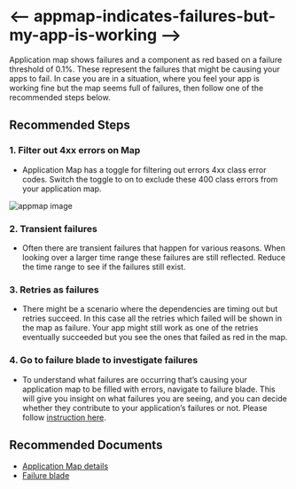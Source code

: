 <properties
    pageTitle="Application Map indicates failures, but my app is working"
    description="Application Map indicates failures, but my app is working"
    service="microsoft.insights"
    resource="components"
    authors="rishabjolly"
    ms.author="rijolly"
    displayOrder="2"
    articleId="appinsights-appmap-indicates-failures-but-my-app-is-working"
    diagnosticScenario=""
    selfHelpType="generic"
    supportTopicIds="32729573"
    resourceTags=""
    productPesIds="15693"
    cloudEnvironments="public,fairfax,mooncake,blackforest, usnat, ussec"
	ownershipId="AzureMonitoring_ApplicationInsights"
/>

# <-- appmap-indicates-failures-but-my-app-is-working -->

Application map shows failures and a component as red based on a failure threshold of 0.1%. These represent the failures that might be causing your apps to fail. In case you are in a situation, where you feel your app is working fine but the map seems full of failures, then follow one of the recommended steps below.

## **Recommended Steps**

### 1. **Filter out 4xx errors on Map** 

* Application Map has a toggle for filtering out errors 4xx class error codes. Switch the toggle to on to exclude these 400 class errors from your application map.

![appmap image](https://docs.microsoft.com/azure/azure-monitor/app/media/troubleshoot/app-insights/application-map-indicates-failure-but-my-app-works.png)

### 2. **Transient failures** 

* Often there are transient failures that happen for various reasons. When looking over a larger time range these failures are still reflected. Reduce the time range to see if the failures still exist.

### 3. **Retries as failures** 

* There might be a scenario where the dependencies are timing out but retries succeed. In this case all the retries which failed will be shown in the map as failure. Your app might still work as one of the retries eventually succeeded but you see the ones that failed as red in the map. 


### 4. **Go to failure blade to investigate failures** 

* To understand what failures are occurring that’s causing your application map to be filled with errors, navigate to failure blade. This will give you insight on what failures you are seeing, and you can decide whether they contribute to your application’s failures or not. Please follow [instruction here](https://docs.microsoft.com/azure/azure-monitor/app/asp-net-exceptions#diagnosing-failures-using-the-azure-portal).  


## **Recommended Documents**

* [Application Map details](https://docs.microsoft.com/azure/azure-monitor/app/app-map?tabs=net)<br>
* [Failure blade](https://docs.microsoft.com/azure/azure-monitor/app/asp-net-exceptions#diagnosing-failures-using-the-azure-portal)<br>
